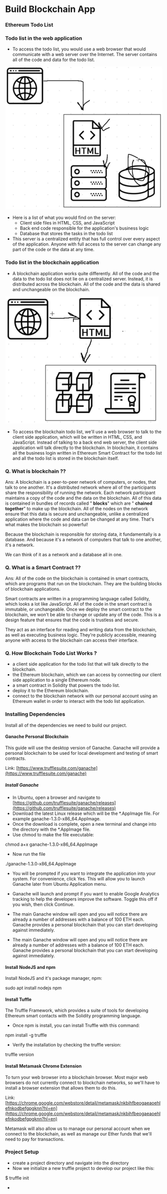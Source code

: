 # Build Blockchain App
### Ethereum Todo List

### Todo list in the web application

- To access the todo list, you would use a web browser that would communicate with a web server over the Internet. The server contains all of the code and data for the todo list.

![WEB APP: TODO List](https://raw.githubusercontent.com/aakritsubedi/todo-blockchain/master/README_IMG/web-application-diagram.png)

- Here is a list of what you would find on the server:
  - Client side files in HTML, CSS, and JavaScript
  - Back end code responsible for the application&#39;s business logic
  - Database that stores the tasks in the todo list
- This server is a centralized entity that has full control over every aspect of the application. Anyone with full access to the server can change any part of the code or the data at any time.

### Todo list in the blockchain application

- A blockchain application works quite differently. All of the code and the data to the todo list does not lie on a centralized server. Instead, it is distributed across the blockchain. All of the code and the data is shared and unchangeable on the blockchain.

![Blockchain APP: TODO List](https://raw.githubusercontent.com/aakritsubedi/todo-blockchain/master/README_IMG/blockchain-application-diagram.png)

- To access the blockchain todo list, we&#39;ll use a web browser to talk to the client side application, which will be written in HTML, CSS, and JavaScript. Instead of talking to a back end web server, the client side application will talk directly to the blockchain. In blockchain, it contains all the business login written in Ethereum Smart Contract for the todo list and all the todo list is stored in the blockchain itself.

### Q. What is blockchain ??

Ans: A blockchain is a peer-to-peer network of computers, or nodes, that talk to one another. It&#39;s a distributed network where all of the participants share the responsibility of running the network. Each network participant maintains a copy of the code and the data on the blockchain. All of this data is contained in bundles of records called &quot; **blocks**&quot; which are &quot; **chained together**&quot; to make up the blockchain. All of the nodes on the network ensure that this data is secure and unchangeable, unlike a centralized application where the code and data can be changed at any time. That&#39;s what makes the blockchain so powerful!

Because the blockchain is responsible for storing data, it fundamentally is a database. And because it&#39;s a network of computers that talk to one another, it&#39;s a network.

We can think of it as a network and a database all in one.

### Q. What is a Smart Contract ??

Ans: All of the code on the blockchain is contained in smart contracts, which are programs that run on the blockchain. They are the building blocks of blockchain applications.

Smart contracts are written in a programming language called Solidity, which looks a lot like JavaScript. All of the code in the smart contract is immutable, or unchangeable. Once we deploy the smart contract to the blockchain, we won&#39;t be able to change or update any of the code. This is a design feature that ensures that the code is trustless and secure.

They act as an interface for reading and writing data from the blockchain, as well as executing business logic. They&#39;re publicly accessible, meaning anyone with access to the blockchain can access their interface.

### Q. How Blockchain Todo List Works ?

- a client side application for the todo list that will talk directly to the blockchain.
- the Ethereum blockchain, which we can access by connecting our client side application to a single Ethereum node.
- a smart contract in Solidity that powers the todo list.
- deploy it to the Ethereum blockchain.
- connect to the blockchain network with our personal account using an Ethereum wallet in order to interact with the todo list application.

### Installing Dependencies

Install all of the dependencies we need to build our project.

#### Ganache Personal Blockchain

This guide will use the desktop version of Ganache. Ganache will provide a personal blockchain to be used for local development and testing of smart contracts.

Link: [https://www.trufflesuite.com/ganache](https://www.trufflesuite.com/ganache)

##### Install Ganache

- In Ubuntu, open a browser and navigate to [https://github.com/trufflesuite/ganache/releases](https://github.com/trufflesuite/ganache/releases)
- Download the latest Linux release which will be the \*.AppImage file.
 For example ganache-1.3.0-x86\_64.AppImage.
- Once the download is complete, open a new terminal and change into the directory with the \*.AppImage file.
- Use chmod to make the file executable:

chmod a+x ganache-1.3.0-x86\_64.AppImage

- Now run the file

./ganache-1.3.0-x86\_64.AppImage

- You will be prompted if you want to integrate the application into your system. For convenience, click Yes. This will allow you to launch Ganache later from Ubuntu Application menu.
- Ganache will launch and prompt if you want to enable Google Analytics tracking to help the developers improve the software. Toggle this off if you wish, then click Continue.

- The main Ganache window will open and you will notice there are already a number of addresses with a balance of 100 ETH each. Ganache provides a personal blockchain that you can start developing against immediately.
- The main Ganache window will open and you will notice there are already a number of addresses with a balance of 100 ETH each. Ganache provides a personal blockchain that you can start developing against immediately.

#### Install NodeJS and npm

Install NodeJS and it&#39;s package manager, npm:

sudo apt install nodejs npm

#### Install Tuffle
The Truffle Framework, which provides a suite of tools for developing Ethereum smart contacts with the Solidity programming language.

- Once npm is install, you can install Truffle with this command:

npm install -g truffle

- Verify the installation by checking the truffle version:

truffle version

#### Install Metamask Chrome Extension

To turn your web browser into a blockchain browser. Most major web browsers do not currently connect to blockchain networks, so we&#39;ll have to install a browser extension that allows them to do this.

Link:
[https://chrome.google.com/webstore/detail/metamask/nkbihfbeogaeaoehlefnkodbefgpgknn?hl=en](https://chrome.google.com/webstore/detail/metamask/nkbihfbeogaeaoehlefnkodbefgpgknn?hl=en)

Metamask will also allow us to manage our personal account when we connect to the blockchain, as well as manage our Ether funds that we&#39;ll need to pay for transactions.

### Project Setup

- create a project directory and navigate into the directory
- Now we initialize a new truffle project to develop our project like this:

$ truffle init

-